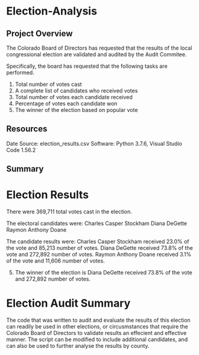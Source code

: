 # Election-Analysis

## Project Overview
The Colorado Board of Directors has requested that the results of the local congressional election are validated and audited by the Audit Commitee.

Specifically, the board has requested that the following tasks are performed.
  1. Total number of votes cast
  2. A complete list of candidates who received votes
  3. Total number of votes each candidate received
  4. Percentage of votes each candidate won
  5. The winner of the election based on popular vote

## Resources
Date Source: election_results.csv
Software: Python 3.7.6, Visual Studio Code 1.56.2

## Summary

# Election Results
  There were 369,711 total votes cast in the election.
  
  The electoral candidates were:
        Charles Casper Stockham
        Diana DeGette
        Raymon Anthony Doane
        
  The candidate results were:
        Charles Casper Stockham received 23.0% of the vote and 85,213 number of votes.
        Diana DeGette received 73.8% of the vote and 272,892 number of votes.
        Raymon Anthony Doane received 3.1% of the vote and 11,606 number of votes.
        
  5.  The winner of the election is Diana DeGette received 73.8% of the vote and 272,892 number of votes.

# Election Audit Summary
The code that was written to audit and evaluate the results of this election can readily be used in other elections, or circusmstances that require the Colorado Board of Directors to validate results an effecient and effective manner. The script can be modified to include additional candidates, and can also be used to further analyse the results by county.

